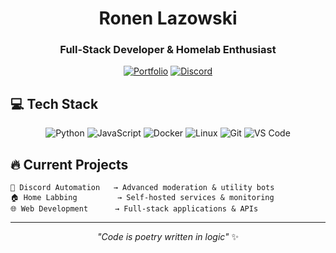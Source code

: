 <div align="center">

# Ronen Lazowski
### Full-Stack Developer & Homelab Enthusiast

[![Portfolio](https://img.shields.io/badge/Portfolio-000000?style=for-the-badge&logo=safari&logoColor=white)](https://www.ronenlaz.com)
[![Discord](https://img.shields.io/badge/Discord-5865F2?style=for-the-badge&logo=discord&logoColor=white)](https://discord.com/users/1357038796532875406)

</div>

## 💻 Tech Stack

<div align="center">

![Python](https://img.shields.io/badge/Python-14354C?style=for-the-badge&logo=python&logoColor=white)
![JavaScript](https://img.shields.io/badge/JavaScript-323330?style=for-the-badge&logo=javascript&logoColor=F7DF1E)
![Docker](https://img.shields.io/badge/Docker-2CA5E0?style=for-the-badge&logo=docker&logoColor=white)
![Linux](https://img.shields.io/badge/Linux-FCC624?style=for-the-badge&logo=linux&logoColor=black)
![Git](https://img.shields.io/badge/Git-F05032?style=for-the-badge&logo=git&logoColor=white)
![VS Code](https://img.shields.io/badge/VS_Code-0078D4?style=for-the-badge&logo=visual%20studio%20code&logoColor=white)

</div>

## 🔥 Current Projects

```
🤖 Discord Automation   → Advanced moderation & utility bots
🏠 Home Labbing         → Self-hosted services & monitoring  
🌐 Web Development      → Full-stack applications & APIs
```

<div align="center">

---

*"Code is poetry written in logic"* ✨

</div>

